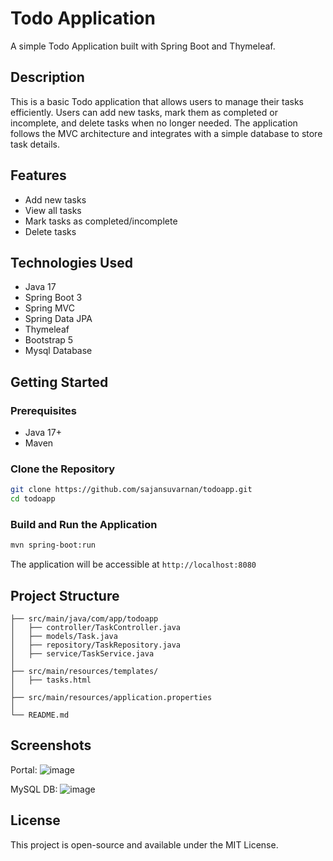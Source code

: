 # Todo Application

A simple Todo Application built with Spring Boot and Thymeleaf.

## Description
This is a basic Todo application that allows users to manage their tasks efficiently. Users can add new tasks, mark them as completed or incomplete, and delete tasks when no longer needed. The application follows the MVC architecture and integrates with a simple database to store task details.

## Features
- Add new tasks
- View all tasks
- Mark tasks as completed/incomplete
- Delete tasks

## Technologies Used
- Java 17
- Spring Boot 3
- Spring MVC
- Spring Data JPA
- Thymeleaf
- Bootstrap 5
- Mysql Database
  
## Getting Started

### Prerequisites
- Java 17+
- Maven

### Clone the Repository
```sh
git clone https://github.com/sajansuvarnan/todoapp.git
cd todoapp
```

### Build and Run the Application
```sh
mvn spring-boot:run
```

The application will be accessible at `http://localhost:8080`

## Project Structure
```
├── src/main/java/com/app/todoapp
│   ├── controller/TaskController.java
│   ├── models/Task.java
│   ├── repository/TaskRepository.java
│   ├── service/TaskService.java
│
├── src/main/resources/templates/
│   ├── tasks.html
│
├── src/main/resources/application.properties
│
└── README.md
```

## Screenshots
Portal:
![image](https://github.com/user-attachments/assets/0e70a54b-08b1-4edd-8ad8-cfb7a9ab9b5c)

MySQL DB:
![image](https://github.com/user-attachments/assets/68ab90eb-e41c-4aae-800b-46dc47174d2e)



## License
This project is open-source and available under the MIT License.

